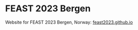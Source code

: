 # FEAST 2023 Bergen
Website for FEAST 2023 Bergen, Norway: [feast2023.github.io](feast2023.github.io)
